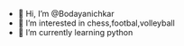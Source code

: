 - 👋 Hi, I’m @Bodayanichkar
- 👀 I’m interested in chess,footbal,volleyball
- 🌱 I’m currently learning python


<!---
Bodayanichkar/Bodayanichkar is a ✨ special ✨ repository because its `README.md` (this file) appears on your GitHub profile.
You can click the Preview link to take a look at your changes.
--->
